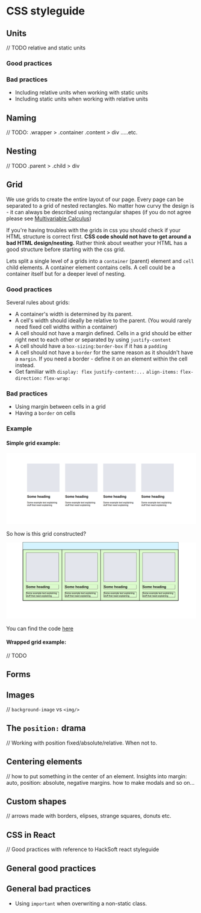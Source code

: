 # CSS styleguide

## Units

// TODO relative and static units

### Good practices

### Bad practices

- Including relative units when working with static units
- Including static units when working with relative units

## Naming

// TODO: .wrapper > .container .content > div .....etc.

## Nesting

// TODO .parent > .child > div

## Grid

We use grids to create the entire layout of our page. Every page can be separated to a grid of nested rectangles. No matter how curvy the design is - it can always be described using rectangular shapes (if you do not agree please see [Multivariable Calculus](http://tutorial.math.lamar.edu/Classes/CalcIII/DoubleIntegrals.aspx))

If you're having troubles with the grids in css you should check if your HTML structure is correct first. **CSS code should not have to get around a bad HTML design/nesting.** Rather think about weather your HTML has a good structure before starting with the css grid.

Lets split a single level of a grids into a `container` (parent) element and `cell` child elements. A container element contains cells. A cell could be a container itself but for a deeper level of nesting.

### Good practices

Several rules about grids:
- A container's width is determined by its parent.
- A cell's width should ideally be relative to the parent. (You would rarely need fixed cell widths within a container)
- A cell should not have a margin defined. Cells in a grid should be either right next to each other or separated by using `justify-content`
- A cell should have a `box-sizing:border-box` if it has a `padding`
- A cell should not have a `border` for the same reason as it shouldn't have a `margin`. If you need a border - define it on an element within the cell instead.
- Get familiar with `display: flex` `justify-content:...` `align-items:` `flex-direction:` `flex-wrap:`

### Bad practices

- Using margin between cells in a grid
- Having a `border` on cells

### Example

#### Simple grid example:

![Grid 1](assets/grid_1.png)

So how is this grid constructed?

![Grid 1 highlighted](assets/grid_1_highlighted.png)

You can find the code [here](examples/grid_1)

#### Wrapped grid example:

// TODO

## Forms

## Images

// `background-image` vs `<img/>`

## The `position:` drama 

// Working with position fixed/absolute/relative. When not to.

## Centering elements

// how to put something in the center of an element. Insights into margin: auto, position: absolute, negative margins. how to make modals and so on...

## Custom shapes

// arrows made with borders, elipses, strange squares, donuts etc.

## CSS in React

// Good practices with reference to HackSoft react styleguide

## General good practices

## General bad practices

- Using `important` when overwriting a non-static class.
